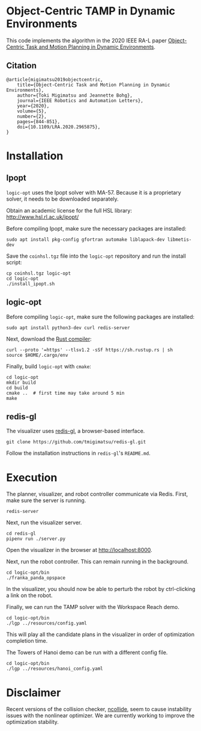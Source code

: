 # Object-Centric TAMP in Dynamic Environments

This code implements the algorithm in the 2020 IEEE RA-L paper [Object-Centric Task and Motion Planning in Dynamic Environments](https://sites.google.com/stanford.edu/objectcentrictamp).

## Citation

```
@article{migimatsu2019objectcentric,
    title={Object-Centric Task and Motion Planning in Dynamic Environments},
    author={Toki Migimatsu and Jeannette Bohg},
    journal={IEEE Robotics and Automation Letters},
    year={2020},
    volume={5},
    number={2},
    pages={844-851},
    doi={10.1109/LRA.2020.2965875},
}
```

# Installation

## Ipopt

`logic-opt` uses the Ipopt solver with MA-57. Because it is a proprietary
solver, it needs to be downloaded separately.

Obtain an academic license for the full HSL library:
http://www.hsl.rl.ac.uk/ipopt/

Before compiling Ipopt, make sure the necessary packages are installed:
```
sudo apt install pkg-config gfortran automake liblapack-dev libmetis-dev
```

Save the `coinhsl.tgz` file into the `logic-opt` repository and run the install script:
```
cp coinhsl.tgz logic-opt
cd logic-opt
./install_ipopt.sh
```

## logic-opt

Before compiling `logic-opt`, make sure the following packages are installed:
```
sudo apt install python3-dev curl redis-server
```

Next, download the [Rust compiler](https://www.rust-lang.org/tools/install):
```
curl --proto '=https' --tlsv1.2 -sSf https://sh.rustup.rs | sh
source $HOME/.cargo/env
```

Finally, build `logic-opt` with `cmake`:
```
cd logic-opt
mkdir build
cd build
cmake ..  # first time may take around 5 min
make
```

## redis-gl

The visualizer uses [redis-gl](https://github.com/tmigimatsu/redis-gl), a
browser-based interface.
```
git clone https://github.com/tmigimatsu/redis-gl.git
```

Follow the installation instructions in `redis-gl`'s `README.md`.

# Execution

The planner, visualizer, and robot controller communicate via Redis. First, make
sure the server is running.

```
redis-server
```

Next, run the visualizer server.

```
cd redis-gl
pipenv run ./server.py
```

Open the visualizer in the browser at [http://localhost:8000](http://localhost:8000).

Next, run the robot controller. This can remain running in the background.
```
cd logic-opt/bin
./franka_panda_opspace
```

In the visualizer, you should now be able to perturb the robot by ctrl-clicking
a link on the robot.

Finally, we can run the TAMP solver with the Workspace Reach demo.
```
cd logic-opt/bin
./lgp ../resources/config.yaml
```

This will play all the candidate plans in the visualizer in order of
optimization completion time.

The Towers of Hanoi demo can be run with a different config file.
```
cd logic-opt/bin
./lgp ../resources/hanoi_config.yaml
```

# Disclaimer

Recent versions of the collision checker, [ncollide](https://www.ncollide.org), seem to cause instability issues with the nonlinear optimizer. We are currently working to improve the optimization stability.
